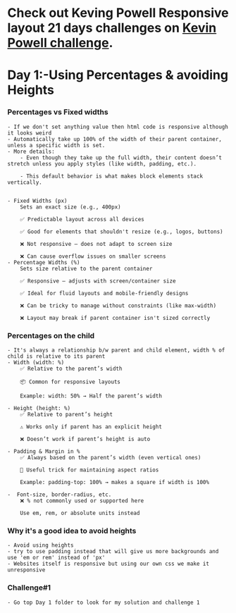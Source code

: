 <!--  I am following Kevinpowell 21 days challenges for making responsive websites -->

# Check out Keving Powell Responsive layout 21 days challenges on [Kevin Powell challenge](https://courses.kevinpowell.co/view/courses/conquering-responsive-layouts/233004-day-1-using-percentages-avoiding-heights/678543-percentages-vs-fixed-widths).

# Day 1:-Using Percentages & avoiding Heights

### Percentages vs Fixed widths

    - If we don't set anything value then html code is responsive although it looks weird
    - Automatically take up 100% of the width of their parent container, unless a specific width is set.
    - More details:
        - Even though they take up the full width, their content doesn’t stretch unless you apply styles (like width, padding, etc.).

        - This default behavior is what makes block elements stack vertically.


    - Fixed Widths (px)
        Sets an exact size (e.g., 400px)

        ✅ Predictable layout across all devices

        ✅ Good for elements that shouldn't resize (e.g., logos, buttons)

        ❌ Not responsive — does not adapt to screen size

        ❌ Can cause overflow issues on smaller screens
    - Percentage Widths (%)
        Sets size relative to the parent container

        ✅ Responsive — adjusts with screen/container size

        ✅ Ideal for fluid layouts and mobile-friendly designs

        ❌ Can be tricky to manage without constraints (like max-width)

        ❌ Layout may break if parent container isn't sized correctly

### Percentages on the child

    - It's always a relationship b/w parent and child element, width % of child is relative to its parent
    - Width (width: %)
        ✅ Relative to the parent’s width

        📦 Common for responsive layouts

        Example: width: 50% → Half the parent’s width

    - Height (height: %)
        ✅ Relative to parent’s height

        ⚠️ Works only if parent has an explicit height

        ❌ Doesn’t work if parent’s height is auto

    - Padding & Margin in %
        ✅ Always based on the parent’s width (even vertical ones)

        🧠 Useful trick for maintaining aspect ratios

        Example: padding-top: 100% → makes a square if width is 100%

    -  Font-size, border-radius, etc.
        ❌ % not commonly used or supported here

        Use em, rem, or absolute units instead

### Why it's a good idea to avoid heights

    - Avoid using heights
    - try to use padding instead that will give us more backgrounds and use 'em or rem' instead of 'px'
    - Websites itself is responsive but using our own css we make it unresponsive

### Challenge#1

    - Go top Day 1 folder to look for my solution and challenge 1
